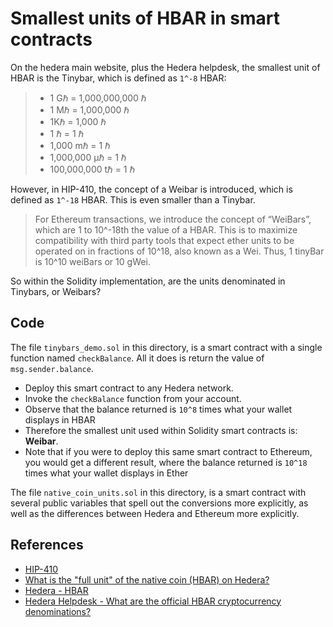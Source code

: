 # Smallest units of HBAR in smart contracts

On the hedera main website, plus the Hedera helpdesk,
the smallest unit of HBAR is the Tinybar,
which is defined as `1^-8` HBAR:

> - 1 Gℏ = 1,000,000,000 ℏ  
> - 1 Mℏ = 1,000,000 ℏ  
> - 1Kℏ = 1,000 ℏ  
> - 1 ℏ = 1 ℏ  
> - 1,000 mℏ = 1 ℏ  
> - 1,000,000 μℏ = 1 ℏ  
> - 100,000,000 tℏ = 1 ℏ

However, in HIP-410, the concept of a Weibar is introduced,
which is defined as `1^-18` HBAR.
This is even smaller than a Tinybar.

> For Ethereum transactions, we introduce the concept of “WeiBars”, which are 1 to 10^-18th the value of a HBAR.
> This is to maximize compatibility with third party tools that expect ether units to be operated on in fractions of 10^18,
> also known as a Wei.
> Thus, 1 tinyBar is 10^10 weiBars or 10 gWei.

So within the Solidity implementation,
are the units denominated in Tinybars, or Weibars?

## Code

The file `tinybars_demo.sol` in this directory,
is a smart contract with a single function named `checkBalance`.
All it does is return the value of `msg.sender.balance`.

- Deploy this smart contract to any Hedera network.
- Invoke the `checkBalance` function from your account.
- Observe that the balance returned is `10^8` times what your wallet displays in HBAR
- Therefore the smallest unit used within Solidity smart contracts is: **Weibar**.
- Note that if you were to deploy this same smart contract to Ethereum,
  you would get a different result, where
  the balance returned is `10^18` times what your wallet displays in Ether

The file `native_coin_units.sol` in this directory,
is a smart contract with several public variables that
spell out the conversions more explicitly,
as well as the differences between Hedera and Ethereum more explicitly.

## References

- [HIP-410](https://hips.hedera.com/hip/hip-410)
- [What is the "full unit" of the native coin (HBAR) on Hedera?](https://stackoverflow.com/a/76178646/194982)
- [Hedera - HBAR](https://hedera.com/hbar#:%7E:text=HBAR%20cryptocurrency%20denominations)
- [Hedera Helpdesk - What are the official HBAR cryptocurrency denominations?](https://help.hedera.com/hc/en-us/articles/360000674317-What-are-the-official-HBAR-cryptocurrency-denominations-)
